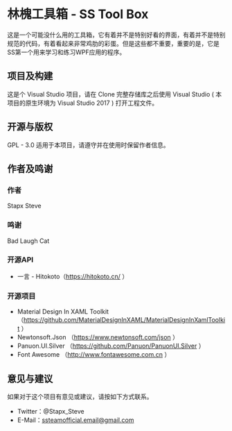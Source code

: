 # 林槐工具箱 - SS Tool Box
这是一个可能没什么用的工具箱，它有着并不是特别好看的界面，有着并不是特别规范的代码，有着看起来非常鸡肋的彩蛋。但是这些都不重要，重要的是，它是SS第一个用来学习和练习WPF应用的程序。

## 项目及构建
这是个 Visual Studio 项目，请在 Clone 完整存储库之后使用 Visual Studio ( 本项目的原生环境为 Visual Studio 2017 ) 打开工程文件。

## 开源与版权
GPL - 3.0 适用于本项目，请遵守并在使用时保留作者信息。

## 作者及鸣谢
### 作者
Stapx Steve
### 鸣谢
Bad Laugh Cat
### 开源API
- 一言 - Hitokoto（https://hitokoto.cn/ ）
### 开源项目
- Material Design In XAML Toolkit （https://github.com/MaterialDesignInXAML/MaterialDesignInXamlToolkit ）
- Newtonsoft.Json （https://www.newtonsoft.com/json ）
- Panuon.UI.Silver （https://github.com/Panuon/PanuonUI.Silver ）
- Font Awesome （http://www.fontawesome.com.cn ）

## 意见与建议
如果对于这个项目有意见或建议，请按如下方式联系。
- Twitter：@Stapx_Steve
- E-Mail：ssteamofficial.email@gmail.com
